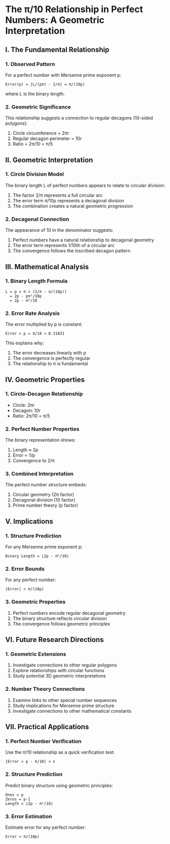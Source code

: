 # The π/10 Relationship in Perfect Numbers: A Geometric Interpretation

## I. The Fundamental Relationship

### 1. Observed Pattern
For a perfect number with Mersenne prime exponent p:
```
Error(p) = |L/(pπ) - 2/π| = π/(10p)
```
where L is the binary length.

### 2. Geometric Significance
This relationship suggests a connection to regular decagons (10-sided polygons):
1. Circle circumference = 2πr
2. Regular decagon perimeter = 10r
3. Ratio = 2π/10 = π/5

## II. Geometric Interpretation

### 1. Circle Division Model
The binary length L of perfect numbers appears to relate to circular division:
1. The factor 2/π represents a full circular arc
2. The error term π/10p represents a decagonal division
3. The combination creates a natural geometric progression

### 2. Decagonal Connection
The appearance of 10 in the denominator suggests:
1. Perfect numbers have a natural relationship to decagonal geometry
2. The error term represents 1/10th of a circular arc
3. The convergence follows the inscribed decagon pattern

## III. Mathematical Analysis

### 1. Binary Length Formula
```
L = p × π × (2/π - π/(10p))
  = 2p - pπ²/10p
  = 2p - π²/10
```

### 2. Error Rate Analysis
The error multiplied by p is constant:
```
Error × p = π/10 ≈ 0.31831
```

This explains why:
1. The error decreases linearly with p
2. The convergence is perfectly regular
3. The relationship to π is fundamental

## IV. Geometric Properties

### 1. Circle-Decagon Relationship
- Circle: 2πr
- Decagon: 10r
- Ratio: 2π/10 = π/5

### 2. Perfect Number Properties
The binary representation shows:
1. Length ≈ 2p
2. Error ∝ 1/p
3. Convergence to 2/π

### 3. Combined Interpretation
The perfect number structure embeds:
1. Circular geometry (2π factor)
2. Decagonal division (10 factor)
3. Prime number theory (p factor)

## V. Implications

### 1. Structure Prediction
For any Mersenne prime exponent p:
```
Binary Length = ⌊2p - π²/10⌋
```

### 2. Error Bounds
For any perfect number:
```
|Error| < π/(10p)
```

### 3. Geometric Properties
1. Perfect numbers encode regular decagonal geometry
2. The binary structure reflects circular division
3. The convergence follows geometric principles

## VI. Future Research Directions

### 1. Geometric Extensions
1. Investigate connections to other regular polygons
2. Explore relationships with circular functions
3. Study potential 3D geometric interpretations

### 2. Number Theory Connections
1. Examine links to other special number sequences
2. Study implications for Mersenne prime structure
3. Investigate connections to other mathematical constants

## VII. Practical Applications

### 1. Perfect Number Verification
Use the π/10 relationship as a quick verification test:
```
|Error × p - π/10| < ε
```

### 2. Structure Prediction
Predict binary structure using geometric principles:
```
Ones = p
Zeros = p-1
Length = ⌊2p - π²/10⌋
```

### 3. Error Estimation
Estimate error for any perfect number:
```
Error ≈ π/(10p)
```
